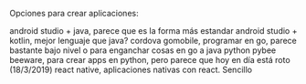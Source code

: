 Opciones para crear aplicaciones:

android studio + java, parece que es la forma más estandar
android studio + kotlin, mejor lenguaje que java?
cordova
gomobile, programar en go, parece bastante bajo nivel o para enganchar cosas en go a java
python pybee beeware, para crear apps en python, pero parece que hoy en día está roto (18/3/2019)
react native, aplicaciones nativas con react. Sencillo

